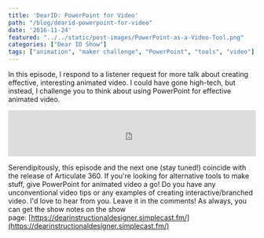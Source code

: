 ```yaml
---
title: 'DearID: PowerPoint for Video'
path: "/blog/dearid-powerpoint-for-video"
date: '2016-11-24'
featured: "../../static/post-images/PowerPoint-as-a-Video-Tool.png"
categories: ["Dear ID Show"]
tags: ["animation", "maker challenge", "PowerPoint", "tools", "video"]
---
```


In this episode, I respond to a listener request for more talk about creating effective, interesting animated video. I could have gone high-tech, but instead, I challenge you to think about using PowerPoint for effective animated video.

<iframe src="https://simplecast.com/e/49390?style=medium-light" width="100%" height="94px" frameborder="0" scrolling="no" seamless=""></iframe>

Serendipitously, this episode and the next one (stay tuned!) coincide with the release of Articulate 360\. If you're looking for alternative tools to make stuff, give PowerPoint for animated video a go! Do you have any unconventional video tips or any examples of creating interactive/branched video. I'd love to hear from you. Leave it in the comments! As always, you can get the show notes on the show page: [https://dearinstructionaldesigner.simplecast.fm/](https://dearinstructionaldesigner.simplecast.fm/)
